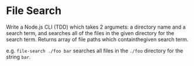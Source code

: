 # File Search

Write a Node.js CLI (TDD) which takes 2 argumets: a directory name and a search term, and searches all of the files in the given directory for the search term. Returns array of file paths which containthegiven search term.

e.g. `file-search ./foo bar` searches all files in the `./foo` directory for the string `bar`.
